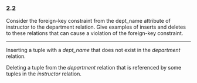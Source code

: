 ### 2.2

Consider the foreign-key constraint from the dept_name attribute of instructor to the department relation. Give examples of inserts and deletes to these relations that can cause a violation of the foreign-key constraint.

---

Inserting a tuple with a <i>dept_name</i> that does not exist in the <i>department</i> relation.

Deleting a tuple from the <i>department</i> relation that is referenced by some tuples in the <i>instructor</i> relation.